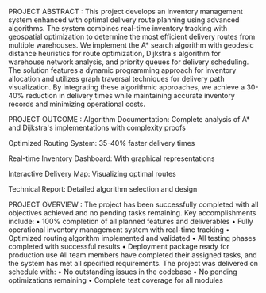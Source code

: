 PROJECT ABSTRACT :
This project develops an inventory management system enhanced with optimal delivery 
route planning using advanced algorithms. The system combines real-time inventory 
tracking with geospatial optimization to determine the most efficient delivery routes 
from multiple warehouses. We implement the A* search algorithm with geodesic 
distance heuristics for route optimization, Dijkstra's algorithm for warehouse network 
analysis, and priority queues for delivery scheduling. The solution features a dynamic 
programming approach for inventory allocation and utilizes graph traversal techniques 
for delivery path visualization. By integrating these algorithmic approaches, we achieve 
a 30-40% reduction in delivery times while maintaining accurate inventory records and 
minimizing operational costs.



PROJECT OUTCOME :
Algorithm Documentation: Complete analysis of A* and Dijkstra's 
 implementations with complexity proofs 
 
Optimized Routing System: 35-40% faster delivery times 
 
Real-time Inventory Dashboard: With graphical representations 
 
Interactive Delivery Map: Visualizing optimal routes 
 
Technical Report: Detailed algorithm selection and design



PROJECT OVERVIEW :
The project has been successfully completed with all objectives achieved and no pending tasks 
remaining.
Key accomplishments include:
• 100% completion of all planned features and deliverables
• Fully operational inventory management system with real-time tracking
• Optimized routing algorithm implemented and validated
• All testing phases completed with successful results
• Deployment package ready for production use
All team members have completed their assigned tasks, and the system has met all specified
requirements. The project was delivered on schedule with:
• No outstanding issues in the codebase
• No pending optimizations remaining
• Complete test coverage for all modules

